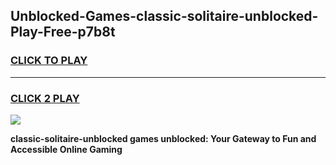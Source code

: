 
## Unblocked-Games-classic-solitaire-unblocked-Play-Free-p7b8t
<h3>
<a href="https://premium76.site?title=classic-solitaire-unblocked&ref=20M">CLICK TO PLAY</a></h3>
<hr>

<h3>
<a href="https://premium76.site?title=classic-solitaire-unblocked&ref=20M">CLICK 2 PLAY</a>
  
</h3>

<a href="https://premium76.site?title=classic-solitaire-unblocked&ref=19M"><img src="https://clearcache.store/games.png"></a>


**classic-solitaire-unblocked games unblocked: Your Gateway to Fun and Accessible Online Gaming**
